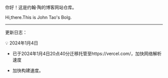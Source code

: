 你好！这是约翰·陶的博客网站仓库。

Hi,there.This is John Tao's Bolg.

-----

更新日志：

💡 2024年1月4日

- 已于2024年1月4日20点40分迁移托管至https://vercel.com/，加快网络解析速度

- 加快构建速度。
